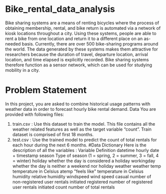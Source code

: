 # Bike_rental_data_analysis
Bike sharing systems are a means of renting bicycles where the process of obtaining membership, rental, and bike return is automated via a network of kiosk locations throughout a city. Using these systems, people are able to rent a bike from one location and return it to a different place on an as-needed basis. Currently, there are over 500 bike-sharing programs around the world. The data generated by these systems makes them attractive for researchers because the duration of travel, departure location, arrival location, and time elapsed is explicitly recorded. Bike sharing systems therefore function as a sensor network, which can be used for studying mobility in a city. 
# Problem Statement 
In this project, you are asked to combine historical usage patterns with weather data in order to forecast hourly bike rental demand. Data You are provided with following files: 
1. train.csv : Use this dataset to train the model. This file contains all the weather related features as well as the target variable “count”. Train dataset is comprised of first 18 months. 
2. test.csv : Use the trained model to predict the count of total rentals for each hour during the next 6 months. 
#Data Dictionary 
Here is the description of all the variables : 
Variable                      Definition 
datetime                      hourly date + timestamp 
season                        Type of season (1 = spring, 2 = summer, 3 = fall, 4 = winter)
holiday                       whether the day is considered a holiday 
workingday                    whether the day is neither a weekend nor holiday 
weather                       weather 
temp                          temperature in Celsius 
atemp                         "feels like" temperature in Celsius 
humidity                      relative humidity 
windspeed                     wind speed 
casual                        number of non-registered user rentals initiated 
registered                    number of registered user rentals initiated 
count                         number of total rentals
